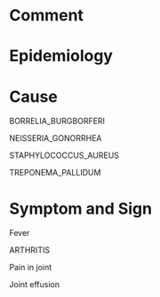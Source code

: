 # Comment

# Epidemiology

# Cause

BORRELIA_BURGBORFERI

NEISSERIA_GONORRHEA

STAPHYLOCOCCUS_AUREUS

TREPONEMA_PALLIDUM

# Symptom and Sign

Fever

ARTHRITIS

Pain in joint

Joint effusion

